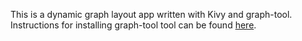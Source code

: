 This is a dynamic graph layout app written with Kivy and graph-tool.  Instructions for installing graph-tool tool can
be found [here](https://graph-tool.skewed.de/).

